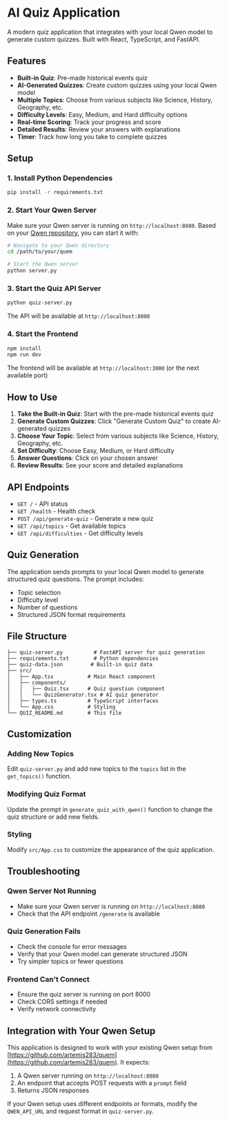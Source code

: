 # AI Quiz Application

A modern quiz application that integrates with your local Qwen model to generate custom quizzes. Built with React, TypeScript, and FastAPI.

## Features

- **Built-in Quiz**: Pre-made historical events quiz
- **AI-Generated Quizzes**: Create custom quizzes using your local Qwen model
- **Multiple Topics**: Choose from various subjects like Science, History, Geography, etc.
- **Difficulty Levels**: Easy, Medium, and Hard difficulty options
- **Real-time Scoring**: Track your progress and score
- **Detailed Results**: Review your answers with explanations
- **Timer**: Track how long you take to complete quizzes

## Setup

### 1. Install Python Dependencies

```bash
pip install -r requirements.txt
```

### 2. Start Your Qwen Server

Make sure your Qwen server is running on `http://localhost:8080`. Based on your [Qwen repository](https://github.com/artemis283/quem), you can start it with:

```bash
# Navigate to your Qwen directory
cd /path/to/your/quem

# Start the Qwen server
python server.py
```

### 3. Start the Quiz API Server

```bash
python quiz-server.py
```

The API will be available at `http://localhost:8000`

### 4. Start the Frontend

```bash
npm install
npm run dev
```

The frontend will be available at `http://localhost:3000` (or the next available port)

## How to Use

1. **Take the Built-in Quiz**: Start with the pre-made historical events quiz
2. **Generate Custom Quizzes**: Click "Generate Custom Quiz" to create AI-generated quizzes
3. **Choose Your Topic**: Select from various subjects like Science, History, Geography, etc.
4. **Set Difficulty**: Choose Easy, Medium, or Hard difficulty
5. **Answer Questions**: Click on your chosen answer
6. **Review Results**: See your score and detailed explanations

## API Endpoints

- `GET /` - API status
- `GET /health` - Health check
- `POST /api/generate-quiz` - Generate a new quiz
- `GET /api/topics` - Get available topics
- `GET /api/difficulties` - Get difficulty levels

## Quiz Generation

The application sends prompts to your local Qwen model to generate structured quiz questions. The prompt includes:

- Topic selection
- Difficulty level
- Number of questions
- Structured JSON format requirements

## File Structure

```
├── quiz-server.py          # FastAPI server for quiz generation
├── requirements.txt        # Python dependencies
├── quiz-data.json         # Built-in quiz data
├── src/
│   ├── App.tsx           # Main React component
│   ├── components/
│   │   ├── Quiz.tsx      # Quiz question component
│   │   └── QuizGenerator.tsx # AI quiz generator
│   ├── types.ts          # TypeScript interfaces
│   └── App.css           # Styling
└── QUIZ_README.md        # This file
```

## Customization

### Adding New Topics

Edit `quiz-server.py` and add new topics to the `topics` list in the `get_topics()` function.

### Modifying Quiz Format

Update the prompt in `generate_quiz_with_qwen()` function to change the quiz structure or add new fields.

### Styling

Modify `src/App.css` to customize the appearance of the quiz application.

## Troubleshooting

### Qwen Server Not Running
- Make sure your Qwen server is running on `http://localhost:8080`
- Check that the API endpoint `/generate` is available

### Quiz Generation Fails
- Check the console for error messages
- Verify that your Qwen model can generate structured JSON
- Try simpler topics or fewer questions

### Frontend Can't Connect
- Ensure the quiz server is running on port 8000
- Check CORS settings if needed
- Verify network connectivity

## Integration with Your Qwen Setup

This application is designed to work with your existing Qwen setup from [https://github.com/artemis283/quem](https://github.com/artemis283/quem). It expects:

1. A Qwen server running on `http://localhost:8080`
2. An endpoint that accepts POST requests with a `prompt` field
3. Returns JSON responses

If your Qwen setup uses different endpoints or formats, modify the `QWEN_API_URL` and request format in `quiz-server.py`. 
